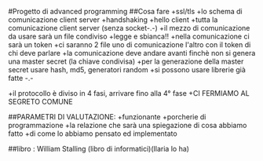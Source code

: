 #Progetto di advanced programming
##Cosa fare
+ssl/tls 
+lo schema di comunicazione client server
+handshaking
+hello client
+tutta la comunicazione client server (senza socket-.-)
+il mezzo di comunicazione da usare sarà un file condiviso
+legge e sbianca!!
+nella comunicazione ci sarà un token
+ci saranno 2 file uno di comunicazione l'altro con il token di chi deve parlare
+la comunicazione deve andare avanti finchè non si genera una master secret (la chiave condivisa)
+per la generazione della master secret usare hash, md5, generatori random
+si possono usare librerie già fatte -.-

+il protocollo è diviso in 4 fasi, arrivare fino alla 4° fase
+CI FERMIAMO AL SEGRETO COMUNE

##PARAMETRI DI VALUTAZIONE:
+funzionante
+porcherie di programmazione
+la relazione che sarà una spiegazione di cosa abbiamo fatto
+di come lo abbiamo pensato ed implementato

##libro : William Stalling (libro di informatici)(Ilaria lo ha)
